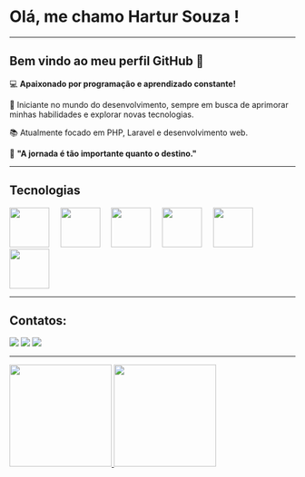 # Olá, me chamo Hartur Souza ! 
<hr>

## Bem vindo ao meu perfil GitHub 👋

<div>
  <p>💻 <strong>Apaixonado por programação e aprendizado constante!</strong></p>
  <p>🚀 Iniciante no mundo do desenvolvimento, sempre em busca de aprimorar minhas habilidades e explorar novas tecnologias.</p>
  <p>📚 Atualmente focado em PHP, Laravel e desenvolvimento web.</p>
  <p>🌟 <strong>"A jornada é tão importante quanto o destino."</strong></p>
</div>

<hr>

## Tecnologias 

<img src="https://cdn.jsdelivr.net/gh/devicons/devicon@latest/icons/html5/html5-original.svg" width="70" height="70" /> &nbsp;&nbsp;&nbsp; <img src="https://cdn.jsdelivr.net/gh/devicons/devicon@latest/icons/css3/css3-original.svg" width="70" height="70" /> &nbsp;&nbsp;&nbsp; <img src="https://cdn.jsdelivr.net/gh/devicons/devicon@latest/icons/javascript/javascript-original.svg" width="70" height="70" /> &nbsp;&nbsp;&nbsp; <img src="https://cdn.jsdelivr.net/gh/devicons/devicon@latest/icons/php/php-original.svg" width="70" height="70" /> &nbsp;&nbsp;&nbsp; <img src="https://cdn.jsdelivr.net/gh/devicons/devicon@latest/icons/laravel/laravel-original.svg" width="70" height="70" /> &nbsp;&nbsp;&nbsp; <img src="https://cdn.jsdelivr.net/gh/devicons/devicon@latest/icons/mysql/mysql-original-wordmark.svg" width="70" height="70" /> 

<hr>

## Contatos:

<div>
<a href="https://instagram.com/hartursouza01" target="_blank"><img loading="lazy" src="https://img.shields.io/badge/-Instagram-%23E4405F?style=for-the-badge&logo=instagram&logoColor=white" target="_blank"></a>
<a href = "mailto:hartursouza3@gmail.com"><img loading="lazy" src="https://img.shields.io/badge/Gmail-D14836?style=for-the-badge&logo=gmail&logoColor=white" target="_blank"></a>
<a href="https://www.linkedin.com/in/hartursouza" target="_blank"><img loading="lazy" src="https://img.shields.io/badge/-LinkedIn-%230077B5?style=for-the-badge&logo=linkedin&logoColor=white" target="_blank"></a>   
</div>

<hr>

<div>
<a href="https://github.com/seu-usuário-aqui">
<img loading="lazy" height="180em" src="https://github-readme-stats.vercel.app/api/top-langs/?username=hartursouza&layout=compact&langs_count=7&theme=dracula"/>
<img loading="lazy" height="180em" src="https://github-readme-stats.vercel.app/api?username=hartursouza&show_icons=true&theme=dracula&include_all_commits=true&count_private=true"/>
</div>
          
